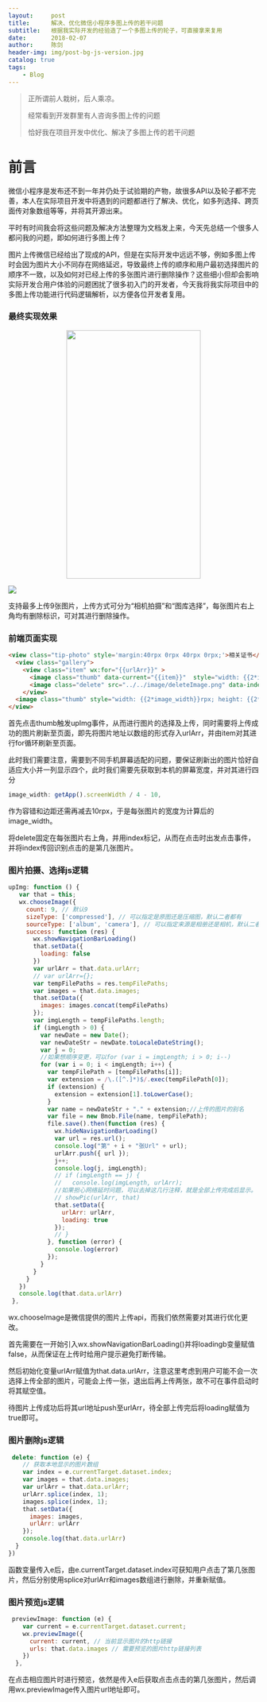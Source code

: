 ```yaml
---
layout:     post
title:      解决、优化微信小程序多图上传的若干问题
subtitle:   根据我实际开发的经验造了一个多图上传的轮子，可直接拿来复用
date:       2018-02-07
author:     陈剑
header-img: img/post-bg-js-version.jpg
catalog: true
tags:
    - Blog
---
```


> 正所谓前人栽树，后人乘凉。
> 
> 经常看到开发群里有人咨询多图上传的问题
> 
> 恰好我在项目开发中优化、解决了多图上传的若干问题

# 前言
微信小程序是发布还不到一年并仍处于试验期的产物，故很多API以及轮子都不完善，本人在实际项目开发中将遇到的问题都进行了解决、优化，如多列选择、跨页面传对象数组等等，并将其开源出来。

平时有时间我会将这些问题及解决方法整理为文档发上来，今天先总结一个很多人都问我的问题，即如何进行多图上传？

图片上传微信已经给出了现成的API，但是在实际开发中远远不够，例如多图上传时会因为图片大小不同存在网络延迟，导致最终上传的顺序和用户最初选择图片的顺序不一致，以及如何对已经上传的多张图片进行删除操作？这些细小但却会影响实际开发合用户体验的问题困扰了很多初入门的开发者，今天我将我实际项目中的多图上传功能进行代码逻辑解析，以方便各位开发者复用。

### 最终实现效果

<div align="center">
<img src="http://bmob-cdn-16714.b0.upaiyun.com/2018/02/06/d3d57fc440ded3fa8090ce330dca52ea.jpg" height="500" width="270" >
 </div>
 
 ![]( https://github.com/350306878/350306878.github.io/blob/master/img/%E5%BE%AE%E4%BF%A1%E5%9B%BE%E7%89%87_20180206113252.jpg)
 
 支持最多上传9张图片，上传方式可分为“相机拍摄”和“图库选择”，每张图片右上角均有删除标识，可对其进行删除操作。
 
 ### 前端页面实现
 
```html
<view class="tip-photo" style='margin:40rpx 0rpx 40rpx 0rpx;'>相关证书</view>
  <view class="gallery">
    <view class="item" wx:for="{{urlArr}}" >
      <image class="thumb" data-current="{{item}}"  style="width: {{2*image_width}}rpx; height: {{2*image_width}}rpx" src="{{item.url}}"  bindtap="previewImage"/>
      <image class="delete" src="../../image/deleteImage.png" data-index="{{index}}" bindtap="delete"></image>
    </view>
  <image class="thumb" style="width: {{2*image_width}}rpx; height: {{2*image_width}}rpx" src="../../image/upload.png"  bindtap="upImg"/>
</view>
```

首先点击thumb触发upImg事件，从而进行图片的选择及上传，同时需要将上传成功的图片刷新至页面，即先将图片地址以数组的形式存入urlArr，并由item对其进行for循环刷新至页面。

此时我们需要注意，需要到不同手机屏幕适配的问题，要保证刷新出的图片恰好自适应大小并一列显示四个，此时我们需要先获取到本机的屏幕宽度，并对其进行四分

```javascript
image_width: getApp().screenWidth / 4 - 10,
```
作为容错和边距还需再减去10rpx，于是每张图片的宽度为计算后的image_width。

将delete固定在每张图片右上角，并用index标记，从而在点击时出发点击事件，并将index传回识别点击的是第几张图片。

### 图片拍摄、选择js逻辑
 
 ```javascript
upImg: function () {
    var that = this;
    wx.chooseImage({
      count: 9, // 默认9
      sizeType: ['compressed'], // 可以指定是原图还是压缩图，默认二者都有
      sourceType: ['album', 'camera'], // 可以指定来源是相册还是相机，默认二者都有
      success: function (res) {
        wx.showNavigationBarLoading()
        that.setData({
          loading: false
        })
        var urlArr = that.data.urlArr;
        // var urlArr={};
        var tempFilePaths = res.tempFilePaths;
        var images = that.data.images;
        that.setData({
          images: images.concat(tempFilePaths)
        });
        var imgLength = tempFilePaths.length;
        if (imgLength > 0) {
          var newDate = new Date();
          var newDateStr = newDate.toLocaleDateString();
          var j = 0;
          //如果想顺序变更，可以for (var i = imgLength; i > 0; i--)
          for (var i = 0; i < imgLength; i++) {
            var tempFilePath = [tempFilePaths[i]];
            var extension = /\.([^.]*)$/.exec(tempFilePath[0]);
            if (extension) {
              extension = extension[1].toLowerCase();
            }
            var name = newDateStr + "." + extension;//上传的图片的别名      
            var file = new Bmob.File(name, tempFilePath);
            file.save().then(function (res) {
              wx.hideNavigationBarLoading()
              var url = res.url();
              console.log("第" + i + "张Url" + url);
              urlArr.push({ url });
              j++;
              console.log(j, imgLength);
              // if (imgLength == j) {
              //   console.log(imgLength, urlArr);
              //如果担心网络延时问题，可以去掉这几行注释，就是全部上传完成后显示。
              // showPic(urlArr, that)
              that.setData({
                urlArr: urlArr,
                loading: true
              });
              // }
            }, function (error) {
              console.log(error)
            });
          }
        }
      }
    })
    console.log(that.data.urlArr)
  },
  ```
 wx.chooseImage是微信提供的图片上传api，而我们依然需要对其进行优化更改。
 
 首先需要在一开始引入wx.showNavigationBarLoading()并将loadingb变量赋值false，从而保证在上传时给用户提示避免打断传输。
 
 然后初始化变量urlArr赋值为that.data.urlArr，注意这里考虑到用户可能不会一次选择上传全部的图片，可能会上传一张，退出后再上传两张，故不可在事件启动时将其赋空值。
 
 待图片上传成功后将其url地址push至urlArr，待全部上传完后将loading赋值为true即可。
 
### 图片删除js逻辑
```javascript
 delete: function (e) {
    // 获取本地显示的图片数组
    var index = e.currentTarget.dataset.index;
    var images = that.data.images;
    var urlArr = that.data.urlArr;
    urlArr.splice(index, 1);
    images.splice(index, 1);
    that.setData({
      images: images,
      urlArr: urlArr
    });
    console.log(that.data.urlArr)
  }
})
```
函数变量传入e后，由e.currentTarget.dataset.index可获知用户点击了第几张图片，然后分别使用splice对urlArr和images数组进行删除，并重新赋值。

### 图片预览js逻辑
```javascript
 previewImage: function (e) {
    var current = e.currentTarget.dataset.current;
    wx.previewImage({
      current: current, // 当前显示图片的http链接
      urls: that.data.images // 需要预览的图片http链接列表
    })
  },
```
在点击相应图片时进行预览，依然是传入e后获取点击点击的第几张图片，然后调用wx.previewImage传入图片url地址即可。

